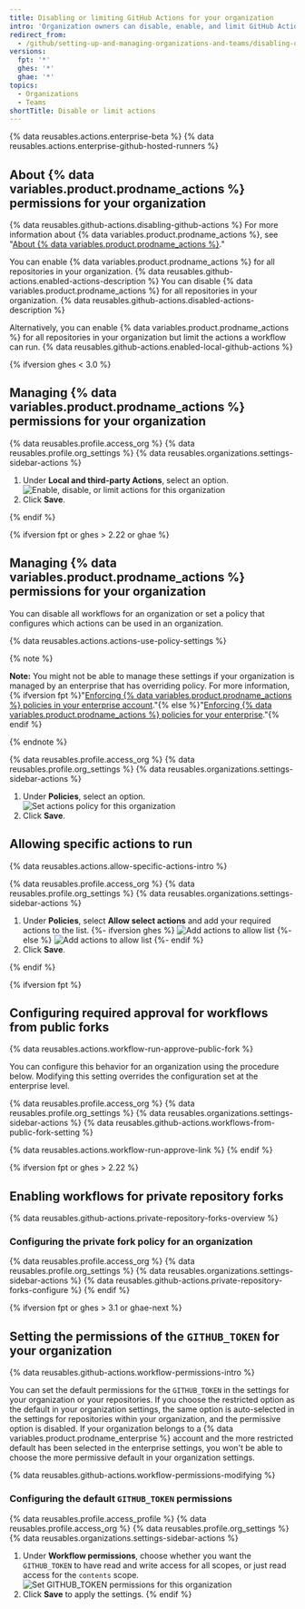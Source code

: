 ```yaml
---
title: Disabling or limiting GitHub Actions for your organization
intro: 'Organization owners can disable, enable, and limit GitHub Actions for an organization.'
redirect_from:
  - /github/setting-up-and-managing-organizations-and-teams/disabling-or-limiting-github-actions-for-your-organization
versions:
  fpt: '*'
  ghes: '*'
  ghae: '*'
topics:
  - Organizations
  - Teams
shortTitle: Disable or limit actions
---
```


{% data reusables.actions.enterprise-beta %}
{% data reusables.actions.enterprise-github-hosted-runners %}

## About {% data variables.product.prodname_actions %} permissions for your organization

{% data reusables.github-actions.disabling-github-actions %} For more information about {% data variables.product.prodname_actions %}, see "[About {% data variables.product.prodname_actions %}](/actions/getting-started-with-github-actions/about-github-actions)."

You can enable {% data variables.product.prodname_actions %} for all repositories in your organization. {% data reusables.github-actions.enabled-actions-description %} You can disable {% data variables.product.prodname_actions %} for all repositories in your organization. {% data reusables.github-actions.disabled-actions-description %}

Alternatively, you can enable {% data variables.product.prodname_actions %} for all repositories in your organization but limit the actions a workflow can run. {% data reusables.github-actions.enabled-local-github-actions %}

{% ifversion ghes < 3.0 %}

## Managing {% data variables.product.prodname_actions %} permissions for your organization

{% data reusables.profile.access_org %}
{% data reusables.profile.org_settings %}
{% data reusables.organizations.settings-sidebar-actions %}
1. Under **Local and third-party Actions**, select an option.
  ![Enable, disable, or limit actions for this organization](/assets/images/help/repository/enable-org-actions.png)
1. Click **Save**.

{% endif %}

{% ifversion fpt or ghes > 2.22 or ghae %}

## Managing {% data variables.product.prodname_actions %} permissions for your organization

You can disable all workflows for an organization or set a policy that configures which actions can be used in an organization.

{% data reusables.actions.actions-use-policy-settings %}

{% note %}

**Note:** You might not be able to manage these settings if your organization is managed by an enterprise that has overriding policy. For more information, {% ifversion fpt %}"[Enforcing {% data variables.product.prodname_actions %} policies in your enterprise account](/github/setting-up-and-managing-your-enterprise/enforcing-github-actions-policies-in-your-enterprise-account)."{% else %}"[Enforcing {% data variables.product.prodname_actions %} policies for your enterprise](/enterprise/admin/github-actions/enforcing-github-actions-policies-for-your-enterprise)."{% endif %}

{% endnote %}

{% data reusables.profile.access_org %}
{% data reusables.profile.org_settings %}
{% data reusables.organizations.settings-sidebar-actions %}
1. Under **Policies**, select an option.
  ![Set actions policy for this organization](/assets/images/help/organizations/actions-policy.png)
1. Click **Save**.

## Allowing specific actions to run

{% data reusables.actions.allow-specific-actions-intro %}

{% data reusables.profile.access_org %}
{% data reusables.profile.org_settings %}
{% data reusables.organizations.settings-sidebar-actions %}
1. Under **Policies**, select **Allow select actions** and add your required actions to the list.
   {%- ifversion ghes %}
   ![Add actions to allow list](/assets/images/help/organizations/actions-policy-allow-list.png)
   {%- else %}
   ![Add actions to allow list](/assets/images/enterprise/github-ae/organizations/actions-policy-allow-list.png)
   {%- endif %}
1. Click **Save**.

{% endif %}

{% ifversion fpt %}
## Configuring required approval for workflows from public forks

{% data reusables.actions.workflow-run-approve-public-fork %}

You can configure this behavior for an organization using the procedure below. Modifying this setting overrides the configuration set at the enterprise level.

{% data reusables.profile.access_org %}
{% data reusables.profile.org_settings %}
{% data reusables.organizations.settings-sidebar-actions %}
{% data reusables.github-actions.workflows-from-public-fork-setting %}

{% data reusables.actions.workflow-run-approve-link %}
{% endif %}

{% ifversion fpt or ghes > 2.22 %}
## Enabling workflows for private repository forks

{% data reusables.github-actions.private-repository-forks-overview %}

### Configuring the private fork policy for an organization

{% data reusables.profile.access_org %}
{% data reusables.profile.org_settings %}
{% data reusables.organizations.settings-sidebar-actions %}
{% data reusables.github-actions.private-repository-forks-configure %}
{% endif %}

{% ifversion fpt or ghes > 3.1 or ghae-next %}
## Setting the permissions of the `GITHUB_TOKEN` for your organization

{% data reusables.github-actions.workflow-permissions-intro %}

You can set the default permissions for the `GITHUB_TOKEN` in the settings for your organization or your repositories. If you choose the restricted option as the default in your organization settings, the same option is auto-selected in the settings for repositories within your organization, and the permissive option is disabled. If your organization belongs to a {% data variables.product.prodname_enterprise %} account and the more restricted default has been selected in the enterprise settings, you won't be able to choose the more permissive default in your organization settings.

{% data reusables.github-actions.workflow-permissions-modifying %}

### Configuring the default `GITHUB_TOKEN` permissions

{% data reusables.profile.access_profile %}
{% data reusables.profile.access_org %}
{% data reusables.profile.org_settings %}
{% data reusables.organizations.settings-sidebar-actions %}
1. Under **Workflow permissions**, choose whether you want the `GITHUB_TOKEN` to have read and write access for all scopes, or just read access for the `contents` scope.
  ![Set GITHUB_TOKEN permissions for this organization](/assets/images/help/settings/actions-workflow-permissions-organization.png)
1. Click **Save** to apply the settings.
{% endif %}
